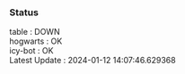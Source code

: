 ### Status


table : DOWN  
hogwarts : OK  
icy-bot : OK  
Latest Update : 2024-01-12 14:07:46.629368
